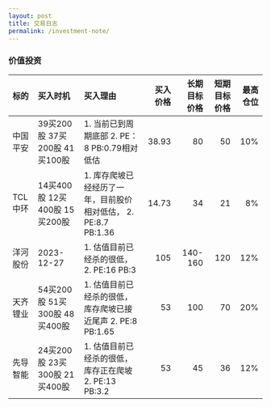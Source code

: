 ```yaml
---
layout: post
title: 交易日志
permalink: /investment-note/
---
```


### 价值投资

| 标的  | 买入时机 |买入理由  | 买入价格  | 长期目标价格 |短期目标价格  |最高仓位 |
| :------- |:------ |:------| ------: | -------: |-------: |-------: |
| 中国平安  | 39买200股  37买200股  41买100股   | 1. 当前已到周期底部  2. PE：8 PB:0.79相对低估  |38.93 | 80 |50   |10%    |
| TCL中环    | 14买400股 12买400股 15买200股 | 1. 库存爬坡已经经历了一年，目前股价相对低估， 2. PE:8.7  PB:1.36  |14.73    | 34    |21    |8%     |
| 洋河股份    | 2023-12-27  | 1. 估值目前已经杀的很低， 2. PE:16  PB:3  |105   | 140-160    |120    |12%     | （暂不考虑，止跌再说）
| 天齐锂业    | 54买200股 51买300股 48买400股  | 1. 估值目前已经杀的很低，库存爬坡已接近尾声 2. PE:8 PB:1.65  |53   | 100    |70    |20%     |
| 先导智能    | 24买200股 23买300股 21买400股  | 1. 估值目前已经杀的很低，库存正在爬坡 2. PE:13 PB:3.2  |53   | 45    |36    |12%     |

